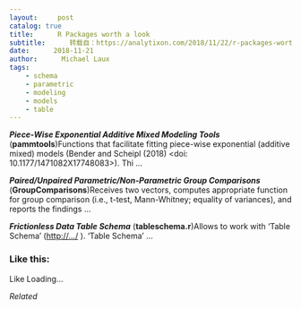 ```yaml
---
layout:     post
catalog: true
title:      R Packages worth a look
subtitle:      转载自：https://analytixon.com/2018/11/22/r-packages-worth-a-look-1341/
date:      2018-11-21
author:      Michael Laux
tags:
    - schema
    - parametric
    - modeling
    - models
    - table
---
```


***Piece-Wise Exponential Additive Mixed Modeling Tools*** (**pammtools**)Functions that facilitate fitting piece-wise exponential (additive mixed) models (Bender and Scheipl (2018) <doi: 10.1177/1471082X17748083>). Thi …

***Paired/Unpaired Parametric/Non-Parametric Group Comparisons*** (**GroupComparisons**)Receives two vectors, computes appropriate function for group comparison (i.e., t-test, Mann-Whitney; equality of variances), and reports the findings …

***Frictionless Data Table Schema*** (**tableschema.r**)Allows to work with ‘Table Schema’ (<http://…/> ). ‘Table Schema’ …





### Like this:

Like Loading...


*Related*

